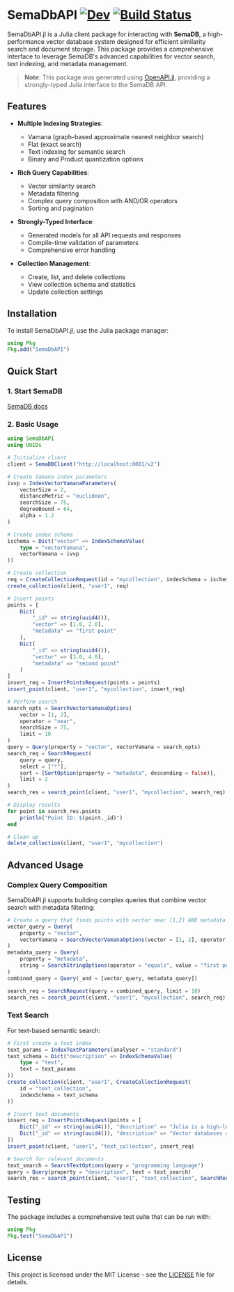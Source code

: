 # SemaDbAPI  [![Dev](https://img.shields.io/badge/docs-dev-blue.svg)](https://imohag9.github.io/SemaDbAPI.jl/dev/) [![Build Status](https://github.com/imohag9/SemaDbAPI.jl/actions/workflows/CI.yml/badge.svg?branch=main)](https://github.com/imohag9/SemaDbAPI.jl/actions/workflows/CI.yml?query=branch%3Amain)

SemaDbAPI.jl is a Julia client package for interacting with **SemaDB**, a high-performance vector database system designed for efficient similarity search and document storage. This package provides a comprehensive interface to leverage SemaDB's advanced capabilities for vector search, text indexing, and metadata management.

> **Note**: This package was generated using [OpenAPI.jl](https://github.com/OpenAPITools/OpenAPI.jl), providing a strongly-typed Julia interface to the SemaDB API.


## Features

- **Multiple Indexing Strategies**:
  - Vamana (graph-based approximate nearest neighbor search)
  - Flat (exact search)
  - Text indexing for semantic search
  - Binary and Product quantization options

- **Rich Query Capabilities**:
  - Vector similarity search
  - Metadata filtering
  - Complex query composition with AND/OR operators
  - Sorting and pagination

- **Strongly-Typed Interface**:
  - Generated models for all API requests and responses
  - Compile-time validation of parameters
  - Comprehensive error handling

- **Collection Management**:
  - Create, list, and delete collections
  - View collection schema and statistics
  - Update collection settings

## Installation

To install SemaDbAPI.jl, use the Julia package manager:

```julia
using Pkg
Pkg.add("SemaDbAPI")
```

## Quick Start

### 1. Start SemaDB

[SemaDB docs](https://semadb.com/docs/deployment/)

### 2. Basic Usage

```julia
using SemaDbAPI
using UUIDs

# Initialize client
client = SemaDBClient("http://localhost:8081/v2")

# Create Vamana index parameters
ivvp = IndexVectorVamanaParameters(
    vectorSize = 2,
    distanceMetric = "euclidean",
    searchSize = 75,
    degreeBound = 64,
    alpha = 1.2
)

# Create index schema
ischema = Dict("vector" => IndexSchemaValue(
    type = "vectorVamana",
    vectorVamana = ivvp
))

# Create collection
req = CreateCollectionRequest(id = "mycollection", indexSchema = ischema)
create_collection(client, "user1", req)

# Insert points
points = [
    Dict(
        "_id" => string(uuid4()),
        "vector" => [1.0, 2.0],
        "metadata" => "first point"
    ),
    Dict(
        "_id" => string(uuid4()),
        "vector" => [3.0, 4.0],
        "metadata" => "second point"
    )
]
insert_req = InsertPointsRequest(points = points)
insert_point(client, "user1", "mycollection", insert_req)

# Perform search
search_opts = SearchVectorVamanaOptions(
    vector = [1, 2],
    operator = "near",
    searchSize = 75,
    limit = 10
)
query = Query(property = "vector", vectorVamana = search_opts)
search_req = SearchRequest(
    query = query,
    select = ["*"],
    sort = [SortOption(property = "metadata", descending = false)],
    limit = 2
)
search_res = search_point(client, "user1", "mycollection", search_req)

# Display results
for point in search_res.points
    println("Point ID: $(point._id)")
end

# Clean up
delete_collection(client, "user1", "mycollection")
```

## Advanced Usage

### Complex Query Composition

SemaDbAPI.jl supports building complex queries that combine vector search with metadata filtering:

```julia
# Create a query that finds points with vector near [1,2] AND metadata equals "first point"
vector_query = Query(
    property = "vector",
    vectorVamana = SearchVectorVamanaOptions(vector = [1, 2], operator = "near")
)
metadata_query = Query(
    property = "metadata",
    string = SearchStringOptions(operator = "equals", value = "first point")
)
combined_query = Query(_and = [vector_query, metadata_query])

search_req = SearchRequest(query = combined_query, limit = 10)
search_res = search_point(client, "user1", "mycollection", search_req)
```

### Text Search

For text-based semantic search:

```julia
# First create a text index
text_params = IndexTextParameters(analyser = "standard")
text_schema = Dict("description" => IndexSchemaValue(
    type = "text",
    text = text_params
))
create_collection(client, "user1", CreateCollectionRequest(
    id = "text_collection",
    indexSchema = text_schema
))

# Insert text documents
insert_req = InsertPointsRequest(points = [
    Dict("_id" => string(uuid4()), "description" => "Julia is a high-level, high-performance programming language"),
    Dict("_id" => string(uuid4()), "description" => "Vector databases are used for similarity search")
])
insert_point(client, "user1", "text_collection", insert_req)

# Search for relevant documents
text_search = SearchTextOptions(query = "programming language")
query = Query(property = "description", text = text_search)
search_res = search_point(client, "user1", "text_collection", SearchRequest(query = query))
```

## Testing

The package includes a comprehensive test suite that can be run with:

```julia
using Pkg
Pkg.test("SemaDbAPI")
```

## License

This project is licensed under the MIT License - see the [LICENSE](LICENSE) file for details.

